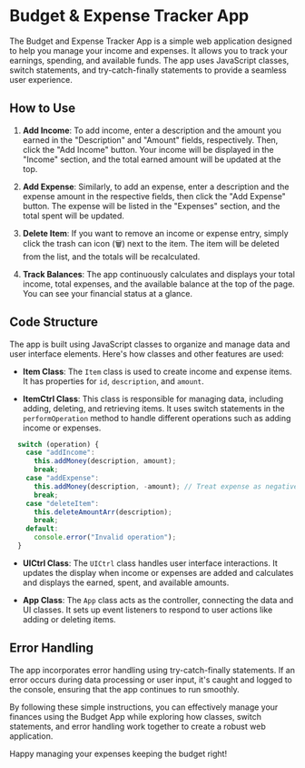 # Budget & Expense Tracker App

The Budget and Expense Tracker App is a simple web application designed to help you manage your income and expenses. It allows you to track your earnings, spending, and available funds. The app uses JavaScript classes, switch statements, and try-catch-finally statements to provide a seamless user experience.

## How to Use

1. **Add Income**: To add income, enter a description and the amount you earned in the "Description" and "Amount" fields, respectively. Then, click the "Add Income" button. Your income will be displayed in the "Income" section, and the total earned amount will be updated at the top.

2. **Add Expense**: Similarly, to add an expense, enter a description and the expense amount in the respective fields, then click the "Add Expense" button. The expense will be listed in the "Expenses" section, and the total spent will be updated.

3. **Delete Item**: If you want to remove an income or expense entry, simply click the trash can icon (🗑️) next to the item. The item will be deleted from the list, and the totals will be recalculated.

4. **Track Balances**: The app continuously calculates and displays your total income, total expenses, and the available balance at the top of the page. You can see your financial status at a glance.

## Code Structure

The app is built using JavaScript classes to organize and manage data and user interface elements. Here's how classes and other features are used:

- **Item Class**: The `Item` class is used to create income and expense items. It has properties for `id`, `description`, and `amount`.

- **ItemCtrl Class**: This class is responsible for managing data, including adding, deleting, and retrieving items. It uses switch statements in the `performOperation` method to handle different operations such as adding income or expenses.

```javascript
  switch (operation) {
    case "addIncome":
      this.addMoney(description, amount);
      break;
    case "addExpense":
      this.addMoney(description, -amount); // Treat expense as negative
      break;
    case "deleteItem":
      this.deleteAmountArr(description);
      break;
    default:
      console.error("Invalid operation");
  }
```

- **UICtrl Class**: The `UICtrl` class handles user interface interactions. It updates the display when income or expenses are added and calculates and displays the earned, spent, and available amounts.

- **App Class**: The `App` class acts as the controller, connecting the data and UI classes. It sets up event listeners to respond to user actions like adding or deleting items.



## Error Handling

The app incorporates error handling using try-catch-finally statements. If an error occurs during data processing or user input, it's caught and logged to the console, ensuring that the app continues to run smoothly.

By following these simple instructions, you can effectively manage your finances using the Budget App while exploring how classes, switch statements, and error handling work together to create a robust web application.

Happy managing your expenses keeping the budget right!
